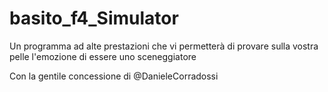 # basito_f4_Simulator
Un programma ad alte prestazioni che vi permetterà di provare sulla vostra pelle l'emozione di essere uno sceneggiatore


Con la gentile concessione di @DanieleCorradossi
